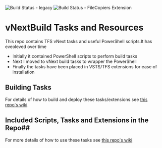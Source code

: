 ![Build Status - legacy](https://richardfennell.visualstudio.com/DefaultCollection/_apis/public/build/definitions/670b3a60-2021-47ab-a88b-d76ebd888a2f/12/badge)
![Build Status - FileCopiers Extension](https://richardfennell.visualstudio.com/DefaultCollection/_apis/public/build/definitions/670b3a60-2021-47ab-a88b-d76ebd888a2f/21/badge)

# vNextBuild Tasks and Resources

This repo contains TFS vNext tasks and useful PowerShell scripts.It has eveoleved over time

- Initially it contained PowerShell scripts to perform build tasks
- Next I moved to vNext build tasks to wrapper the PowerShell
- Finally the tasks have been placed in VSTS/TFS extensions for ease of installation 

## Building Tasks ##

For details of how to build and deploy these tasks/extensions see [this repo's wiki](https://github.com/rfennell/vNextBuild/wiki)

## Included Scripts, Tasks and Extensions in the Repo##
For more details of how to use these tasks see [this repo's wiki](https://github.com/rfennell/vNextBuild/wiki)

